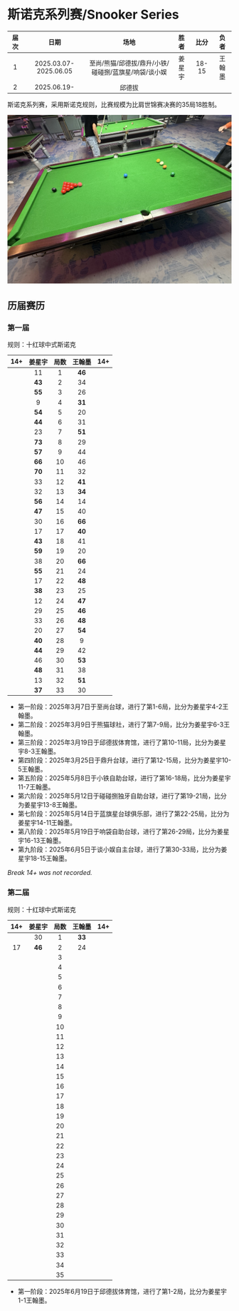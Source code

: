 # 斯诺克系列赛/Snooker Series

| 届次 |   日期                 |                     场地                         | 胜者   | 比分  | 负者  |
| :--: | :-------------------: | :----------------------------------------------: | :---: | :---: | :---: |
| 1    | 2025.03.07-2025.06.05 | 至尚/熊猫/邱德拔/鼎升/小铁/碰碰捌/蓝旗星/响袋/谈小娱 | 姜星宇 | 18-15 | 王翰墨 |
| 2    | 2025.06.19-           | 邱德拔                                            |       |       |       |

斯诺克系列赛，采用斯诺克规则，比赛规模为比肩世锦赛决赛的35局18胜制。

![](./img/snooker_series.jpg)

## 历届赛历

### 第一届

规则：十红球中式斯诺克

| 14+  | 姜星宇  |  局数  | 王翰墨  | 14+   |
| :--: | :----: | :----: | :----: | :---: |
|      |   11   |   1    | **46** |       |
|      | **43** |   2    |   34   |       |
|      | **55** |   3    |   26   |       |
|      |   9    |   4    | **31** |       |
|      | **54** |   5    |   20   |       |
|      | **44** |   6    |   31   |       |
|      |   23   |   7    | **51** |       |
|      | **73** |   8    |   29   |       |
|      | **57** |   9    |   44   |       |
|      | **66** |   10   |   46   |       |
|      | **70** |   11   |   32   |       |
|      |   33   |   12   | **41** |       |
|      |   32   |   13   | **34** |       |
|      | **56** |   14   |   14   |       |
|      | **47** |   15   |   40   |       |
|      |   30   |   16   | **66** |       |
|      |   17   |   17   | **40** |       |
|      | **43** |   18   |   41   |       |
|      | **59** |   19   |   20   |       |
|      |   38   |   20   | **66** |       |
|      | **55** |   21   |   24   |       |
|      |   17   |   22   | **48** |       |
|      | **38** |   23   |   25   |       |
|      |   12   |   24   | **47** |       |
|      |   29   |   25   | **46** |       |
|      |   33   |   26   | **48** |       |
|      |   20   |   27   | **54** |       |
|      | **40** |   28   |   9    |       |
|      | **44** |   29   |   42   |       |
|      |   46   |   30   | **53** |       |
|      | **48** |   31   |   38   |       |
|      |   13   |   32   | **51** |       |
|      | **37** |   33   |   30   |       |

- 第一阶段：2025年3月7日于至尚台球，进行了第1-6局，比分为姜星宇4-2王翰墨。
- 第二阶段：2025年3月9日于熊猫球社，进行了第7-9局，比分为姜星宇6-3王翰墨。
- 第三阶段：2025年3月19日于邱德拔体育馆，进行了第10-11局，比分为姜星宇8-3王翰墨。
- 第四阶段：2025年3月25日于鼎升台球，进行了第12-15局，比分为姜星宇10-5王翰墨。
- 第五阶段：2025年5月8日于小铁自助台球，进行了第16-18局，比分为姜星宇11-7王翰墨。
- 第六阶段：2025年5月12日于碰碰捌独牙自助台球，进行了第19-21局，比分为姜星宇13-8王翰墨。
- 第七阶段：2025年5月14日于蓝旗星台球俱乐部，进行了第22-25局，比分为姜星宇14-11王翰墨。
- 第八阶段：2025年5月19日于响袋自助台球，进行了第26-29局，比分为姜星宇16-13王翰墨。
- 第九阶段：2025年6月5日于谈小娱自主台球，进行了第30-33局，比分为姜星宇18-15王翰墨。

*Break 14+ was not recorded.*
### 第二届

规则：十红球中式斯诺克

| 14+  | 姜星宇  |  局数  | 王翰墨  | 14+   |
| :--: | :----: | :----: | :----: | :---: |
|      |   30   |   1    | **33** |       |
|  17  | **46** |   2    |   24   |       |
|      |        |   3    |        |       |
|      |        |   4    |        |       |
|      |        |   5    |        |       |
|      |        |   6    |        |       |
|      |        |   7    |        |       |
|      |        |   8    |        |       |
|      |        |   9    |        |       |
|      |        |   10   |        |       |
|      |        |   11   |        |       |
|      |        |   12   |        |       |
|      |        |   13   |        |       |
|      |        |   14   |        |       |
|      |        |   15   |        |       |
|      |        |   16   |        |       |
|      |        |   17   |        |       |
|      |        |   18   |        |       |
|      |        |   19   |        |       |
|      |        |   20   |        |       |
|      |        |   21   |        |       |
|      |        |   22   |        |       |
|      |        |   23   |        |       |
|      |        |   24   |        |       |
|      |        |   25   |        |       |
|      |        |   26   |        |       |
|      |        |   27   |        |       |
|      |        |   28   |        |       |
|      |        |   29   |        |       |
|      |        |   30   |        |       |
|      |        |   31   |        |       |
|      |        |   32   |        |       |
|      |        |   33   |        |       |
|      |        |   34   |        |       |
|      |        |   35   |        |       |

- 第一阶段：2025年6月19日于邱德拔体育馆，进行了第1-2局，比分为姜星宇1-1王翰墨。